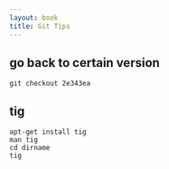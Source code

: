 ```yaml
---
layout: book
title: Git Tips
---
```


## go back to certain version

    git checkout 2e343ea




## tig

    apt-get install tig
	man tig
	cd dirname
	tig
